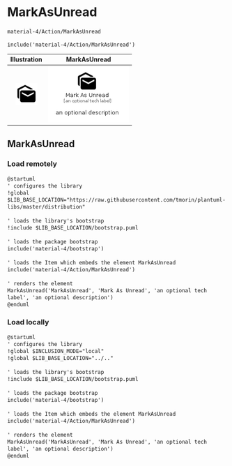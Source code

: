 # MarkAsUnread


```text
material-4/Action/MarkAsUnread
```

```text
include('material-4/Action/MarkAsUnread')
```



| Illustration | MarkAsUnread |
| :---: | :---: |
| ![illustration for Illustration](../../material-4/Action/MarkAsUnread.png) | ![illustration for MarkAsUnread](../../material-4/Action/MarkAsUnread.Local.png) |




## MarkAsUnread

### Load remotely
```plantuml
@startuml
' configures the library
!global $LIB_BASE_LOCATION="https://raw.githubusercontent.com/tmorin/plantuml-libs/master/distribution"

' loads the library's bootstrap
!include $LIB_BASE_LOCATION/bootstrap.puml

' loads the package bootstrap
include('material-4/bootstrap')

' loads the Item which embeds the element MarkAsUnread
include('material-4/Action/MarkAsUnread')

' renders the element
MarkAsUnread('MarkAsUnread', 'Mark As Unread', 'an optional tech label', 'an optional description')
@enduml
```

### Load locally
```plantuml
@startuml
' configures the library
!global $INCLUSION_MODE="local"
!global $LIB_BASE_LOCATION="../.."

' loads the library's bootstrap
!include $LIB_BASE_LOCATION/bootstrap.puml

' loads the package bootstrap
include('material-4/bootstrap')

' loads the Item which embeds the element MarkAsUnread
include('material-4/Action/MarkAsUnread')

' renders the element
MarkAsUnread('MarkAsUnread', 'Mark As Unread', 'an optional tech label', 'an optional description')
@enduml
```

